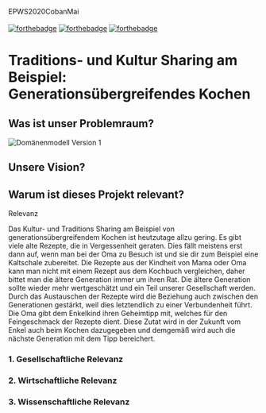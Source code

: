 EPWS2020CobanMai </br></br>
[![forthebadge](https://forthebadge.com/images/badges/makes-people-smile.svg)](https://forthebadge.com) [![forthebadge](https://forthebadge.com/images/badges/built-with-love.svg)](https://forthebadge.com) [![forthebadge](https://forthebadge.com/images/badges/for-you.svg)](https://forthebadge.com) </br>
# Traditions- und Kultur Sharing am Beispiel: </br>  Generationsübergreifendes Kochen

## Was ist unser Problemraum?
![Domänenmodell Version 1](Artefakte/Domänenmodell.png)
## Unsere Vision?

## Warum ist dieses Projekt relevant?
Relevanz

Das Kultur- und Traditions Sharing am Beispiel von generationsübergreifendem Kochen ist heutzutage allzu gering.
Es gibt viele alte Rezepte, die in Vergessenheit geraten. Dies fällt meistens erst dann auf, wenn man bei der Oma zu Besuch ist und sie dir zum Beispiel eine Kaltschale zubereitet. 
Die Rezepte aus der Kindheit von Mama oder Oma kann man nicht mit einem Rezept aus dem Kochbuch vergleichen, daher bittet man die ältere Generation immer um ihren Rat.
Die ältere Generation sollte wieder mehr wertgeschätzt und ein Teil unserer Gesellschaft werden. Durch das Austauschen der Rezepte wird die Beziehung auch zwischen den Generationen gestärkt, weil dies letztendlich zu einer Verbundenheit führt. Die Oma gibt dem Enkelkind ihren Geheimtipp mit, welches für den Feingeschmack der Rezepte dient. Diese Zutat wird in der Zukunft vom Enkel auch beim Kochen dazugegeben und demgemäß wird auch die nächste Generation mit dem Tipp bereichert. 

### 1. Gesellschaftliche Relevanz

### 2. Wirtschaftliche Relevanz

### 3. Wissenschaftliche Relevanz
